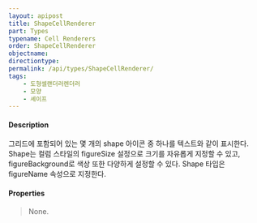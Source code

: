 ```yaml
---
layout: apipost
title: ShapeCellRenderer
part: Types
typename: Cell Renderers
order: ShapeCellRenderer
objectname: 
directiontype: 
permalink: /api/types/ShapeCellRenderer/
tags:
    - 도형셀랜더러렌더러
    - 모양
    - 셰이프
---
```



#### Description

그리드에 포함되어 있는 몇 개의 shape 아이콘 중 하나를 텍스트와 같이 표시한다.   
Shape는 컬럼 스타일의 figureSize 설정으로 크기를 자유롭게 지정할 수 있고, figureBackground로 색상 또한 다양하게 설정할 수 있다. Shape 타입은 figureName 속성으로 지정한다.

#### Properties

> None.  


